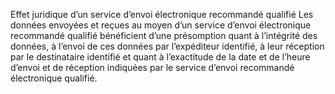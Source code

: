 Effet juridique d’un service d’envoi électronique recommandé qualifié
Les données envoyées et reçues au moyen d’un service d’envoi électronique recommandé qualifié bénéficient d’une présomption quant à l’intégrité des données, à l’envoi de ces données par l’expéditeur identifié, à leur réception par le destinataire identifié et quant à l’exactitude de la date et de l’heure d’envoi et de réception indiquées par le service d’envoi recommandé électronique qualifié.